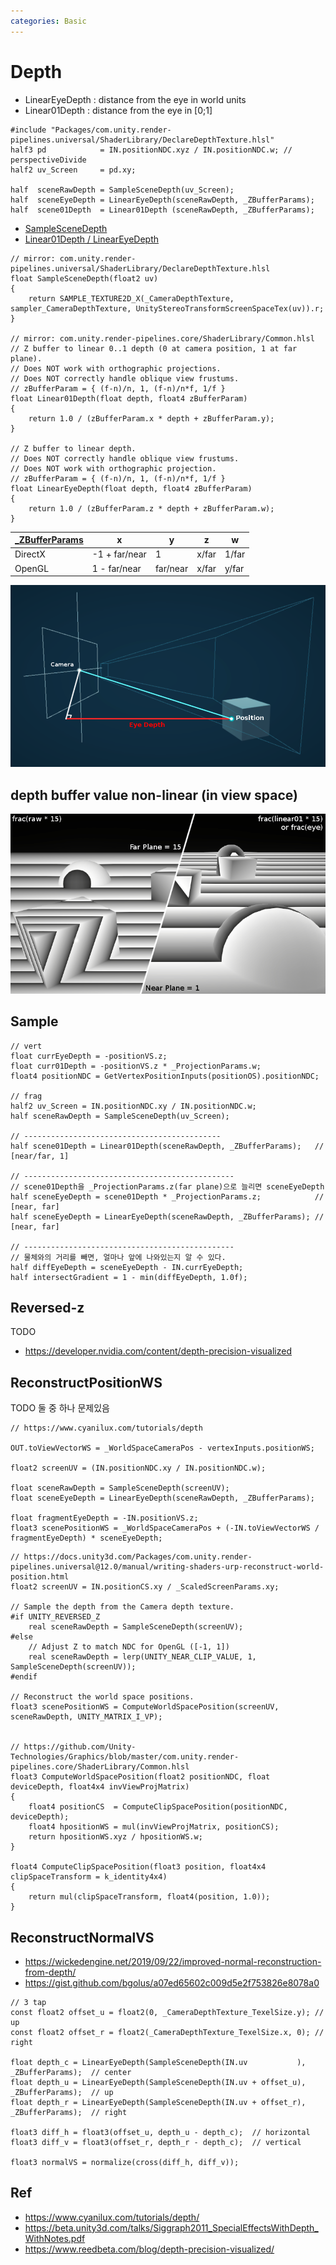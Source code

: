 ```yaml
---
categories: Basic
---
```


# Depth

- LinearEyeDepth : distance from the eye in world units
- Linear01Depth : distance from the eye in [0;1]

``` hlsl
#include "Packages/com.unity.render-pipelines.universal/ShaderLibrary/DeclareDepthTexture.hlsl"
half3 pd            = IN.positionNDC.xyz / IN.positionNDC.w; // perspectiveDivide
half2 uv_Screen     = pd.xy;

half  sceneRawDepth = SampleSceneDepth(uv_Screen);
half  sceneEyeDepth = LinearEyeDepth(sceneRawDepth, _ZBufferParams);
half  scene01Depth  = Linear01Depth (sceneRawDepth, _ZBufferParams);
```

- [SampleSceneDepth](https://github.com/Unity-Technologies/Graphics/blob/master/com.unity.render-pipelines.universal/ShaderLibrary/DeclareDepthTexture.hlsl)
- [Linear01Depth / LinearEyeDepth](https://github.com/Unity-Technologies/Graphics/blob/master/com.unity.render-pipelines.core/ShaderLibrary/Common.hlsl)

``` hlsl
// mirror: com.unity.render-pipelines.universal/ShaderLibrary/DeclareDepthTexture.hlsl
float SampleSceneDepth(float2 uv)
{
    return SAMPLE_TEXTURE2D_X(_CameraDepthTexture, sampler_CameraDepthTexture, UnityStereoTransformScreenSpaceTex(uv)).r;
}

// mirror: com.unity.render-pipelines.core/ShaderLibrary/Common.hlsl
// Z buffer to linear 0..1 depth (0 at camera position, 1 at far plane).
// Does NOT work with orthographic projections.
// Does NOT correctly handle oblique view frustums.
// zBufferParam = { (f-n)/n, 1, (f-n)/n*f, 1/f }
float Linear01Depth(float depth, float4 zBufferParam)
{
    return 1.0 / (zBufferParam.x * depth + zBufferParam.y);
}

// Z buffer to linear depth.
// Does NOT correctly handle oblique view frustums.
// Does NOT work with orthographic projection.
// zBufferParam = { (f-n)/n, 1, (f-n)/n*f, 1/f }
float LinearEyeDepth(float depth, float4 zBufferParam)
{
    return 1.0 / (zBufferParam.z * depth + zBufferParam.w);
}
```

| [_ZBufferParams](https://docs.unity3d.com/Manual/SL-UnityShaderVariables.html) | x             | y        | z     | w     |
|--------------------------------------------------------------------------------|---------------|----------|-------|-------|
| DirectX                                                                        | -1 + far/near | 1        | x/far | 1/far |
| OpenGL                                                                         | 1 - far/near  | far/near | x/far | y/far |

![./res/EyeDepth.png](../res/EyeDepth.png)

## depth buffer value non-linear (in view space)

![./res/DepthComparison.png](../res/DepthComparison.png)

## Sample

``` hlsl
// vert
float currEyeDepth = -positionVS.z;
float curr01Depth = -positionVS.z * _ProjectionParams.w;
float4 positionNDC = GetVertexPositionInputs(positionOS).positionNDC;

// frag
half2 uv_Screen = IN.positionNDC.xy / IN.positionNDC.w;
half sceneRawDepth = SampleSceneDepth(uv_Screen);

// --------------------------------------------
half scene01Depth = Linear01Depth(sceneRawDepth, _ZBufferParams);   //  [near/far, 1]

// -----------------------------------------------
// scene01Depth을 _ProjectionParams.z(far plane)으로 늘리면 sceneEyeDepth
half sceneEyeDepth = scene01Depth * _ProjectionParams.z;            //  [near, far]
half sceneEyeDepth = LinearEyeDepth(sceneRawDepth, _ZBufferParams); //  [near, far]

// -----------------------------------------------
// 물체와의 거리를 빼면, 얼마나 앞에 나와있는지 알 수 있다.
half diffEyeDepth = sceneEyeDepth - IN.currEyeDepth;
half intersectGradient = 1 - min(diffEyeDepth, 1.0f);
```

## Reversed-z

TODO

- <https://developer.nvidia.com/content/depth-precision-visualized>

## ReconstructPositionWS

TODO 둘 중 하나 문제있음

``` hlsl
// https://www.cyanilux.com/tutorials/depth

OUT.toViewVectorWS = _WorldSpaceCameraPos - vertexInputs.positionWS;

float2 screenUV = (IN.positionNDC.xy / IN.positionNDC.w);

float sceneRawDepth = SampleSceneDepth(screenUV);
float sceneEyeDepth = LinearEyeDepth(sceneRawDepth, _ZBufferParams);

float fragmentEyeDepth = -IN.positionVS.z;
float3 scenePositionWS = _WorldSpaceCameraPos + (-IN.toViewVectorWS / fragmentEyeDepth) * sceneEyeDepth;
```

``` hlsl
// https://docs.unity3d.com/Packages/com.unity.render-pipelines.universal@12.0/manual/writing-shaders-urp-reconstruct-world-position.html
float2 screenUV = IN.positionCS.xy / _ScaledScreenParams.xy;

// Sample the depth from the Camera depth texture.
#if UNITY_REVERSED_Z
    real sceneRawDepth = SampleSceneDepth(screenUV);
#else
    // Adjust Z to match NDC for OpenGL ([-1, 1])
    real sceneRawDepth = lerp(UNITY_NEAR_CLIP_VALUE, 1, SampleSceneDepth(screenUV));
#endif

// Reconstruct the world space positions.
float3 scenePositionWS = ComputeWorldSpacePosition(screenUV, sceneRawDepth, UNITY_MATRIX_I_VP);


// https://github.com/Unity-Technologies/Graphics/blob/master/com.unity.render-pipelines.core/ShaderLibrary/Common.hlsl
float3 ComputeWorldSpacePosition(float2 positionNDC, float deviceDepth, float4x4 invViewProjMatrix)
{
    float4 positionCS  = ComputeClipSpacePosition(positionNDC, deviceDepth);
    float4 hpositionWS = mul(invViewProjMatrix, positionCS);
    return hpositionWS.xyz / hpositionWS.w;
}

float4 ComputeClipSpacePosition(float3 position, float4x4 clipSpaceTransform = k_identity4x4)
{
    return mul(clipSpaceTransform, float4(position, 1.0));
}
```

## ReconstructNormalVS

- <https://wickedengine.net/2019/09/22/improved-normal-reconstruction-from-depth/>
- <https://gist.github.com/bgolus/a07ed65602c009d5e2f753826e8078a0>

``` hlsl
// 3 tap
const float2 offset_u = float2(0, _CameraDepthTexture_TexelSize.y); // up
const float2 offset_r = float2(_CameraDepthTexture_TexelSize.x, 0); // right

float depth_c = LinearEyeDepth(SampleSceneDepth(IN.uv           ), _ZBufferParams);  // center
float depth_u = LinearEyeDepth(SampleSceneDepth(IN.uv + offset_u), _ZBufferParams);  // up
float depth_r = LinearEyeDepth(SampleSceneDepth(IN.uv + offset_r), _ZBufferParams);  // right

float3 diff_h = float3(offset_u, depth_u - depth_c);  // horizontal
float3 diff_v = float3(offset_r, depth_r - depth_c);  // vertical

float3 normalVS = normalize(cross(diff_h, diff_v));
```

## Ref

- <https://www.cyanilux.com/tutorials/depth/>
- <https://beta.unity3d.com/talks/Siggraph2011_SpecialEffectsWithDepth_WithNotes.pdf>
- <https://www.reedbeta.com/blog/depth-precision-visualized/>
